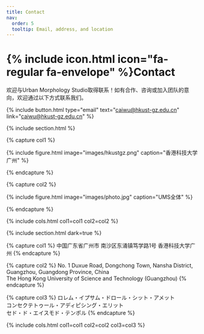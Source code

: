```yaml
---
title: Contact
nav:
  order: 5
  tooltip: Email, address, and location
---
```


# {% include icon.html icon="fa-regular fa-envelope" %}Contact

欢迎与Urban Morphology Studio取得联系！如有合作、咨询或加入团队的意向，欢迎通过以下方式联系我们。

{%
  include button.html
  type="email"
  text="caiwu@hkust-gz.edu.cn"
  link="caiwu@hkust-gz.edu.cn"
%}

{% include section.html %}

{% capture col1 %}

{%
  include figure.html
  image="images/hkustgz.png"
  caption="香港科技大学广州"
%}

{% endcapture %}

{% capture col2 %}

{%
  include figure.html
  image="images/photo.jpg"
  caption="UMS全体"
%}

{% endcapture %}

{% include cols.html col1=col1 col2=col2 %}

{% include section.html dark=true %}

{% capture col1 %}
中国广东省广州市
南沙区东涌镇笃学路1号
香港科技大学广州
{% endcapture %}

{% capture col2 %}
No. 1 Duxue Road, Dongchong Town, Nansha District, Guangzhou, Guangdong Province, China  
The Hong Kong University of Science and Technology (Guangzhou)
{% endcapture %}

{% capture col3 %}
ロレム・イプサム・ドロール・シット・アメット  
コンセクテトゥール・アディピシング・エリット  
セド・ド・エイスモド・テンポル
{% endcapture %}

{% include cols.html col1=col1 col2=col2 col3=col3 %}

